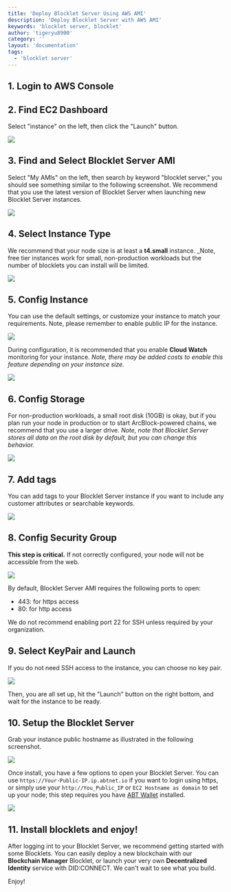 ```yaml
---
title: 'Deploy Blocklet Server Using AWS AMI'
description: 'Deploy Blocklet Server with AWS AMI'
keywords: 'blocklet server, blocklet'
author: 'tigeryu8900'
category: ''
layout: 'documentation'
tags:
  - 'blocklet server'
---
```


## 1. Login to AWS Console

## 2. Find EC2 Dashboard

Select "instance" on the left, then click the "Launch" button.

![](./images/1-launch.png)

## 3. Find and Select Blocklet Server AMI

Select "My AMIs" on the left, then search by keyword "blocklet server," you should see something similar to the following screenshot. We recommend that you use the latest version of Blocklet Server when launching new Blocklet Server instances.

![](./images/2-select-ami.png)

## 4. Select Instance Type

We recommend that your node size is at least a **t4.small** instance. _Note, free tier instances work for small, non-production workloads but the number of blocklets you can install will be limited.

![](./images/3-instance-type.png)

## 5. Config Instance

You can use the default settings, or customize your instance to match your requirements. Note, please remember to enable public IP for the instance.

![](./images/5-configure.png)

During configuration, it is recommended that you enable **Cloud Watch** monitoring for your instance. _Note, there may be added costs to enable this feature depending on your instance size._

![](./images/cloudwatch.png)

## 6. Config Storage

For non-production workloads, a small root disk (10GB) is okay, but if you plan run your node in production or to start ArcBlock-powered chains,
we recommend that you use a larger drive. _Note, note that Blocklet Server stores all data on the root disk by default, but you can change this
behavior._

![](./images/6-storage.png)

## 7. Add tags

You can add tags to your Blocklet Server instance if you want to include any customer attributes or searchable keywords.

![](./images/7-tags.png)

## 8. Config Security Group

**This step is critical.** If not correctly configured, your node will not be accessible from the web.

![](./images/8-security-group.png)

By default, Blocklet Server AMI requires the following ports to open:

- 443: for https access
- 80: for http access

We do not recommend enabling port 22 for SSH unless required by your organization.

## 9. Select KeyPair and Launch

If you do not need SSH access to the instance, you can choose no key pair.

![](./images/9-keypair.png)

Then, you are all set up, hit the "Launch" button on the right bottom, and wait for the instance to be ready.

## 10. Setup the Blocklet Server

Grab your instance public hostname as illustrated in the following screenshot.

![](./images/11-public-hostname.png)

Once install, you have a few options to open your Blocklet Server. You can use `https://Your-Public-IP.ip.abtnet.io` if you want to login using https, or simply use your `http://You_Public_IP` or `EC2 Hostname as domain` to set up your node; this step requires you have [ABT Wallet](
https://abtwallet.io) installed.

![](./images/12-setup-abtnode.png)

## 11. Install blocklets and enjoy!

After logging int to your Blocklet Server, we recommend getting started with some Blocklets. You can easily deploy a new blockchain with our **Blockchain Manager** Blocklet, or launch your very own **Decentralized Identity** service with DID:CONNECT.  We can't wait to see what you build.

Enjoy!
